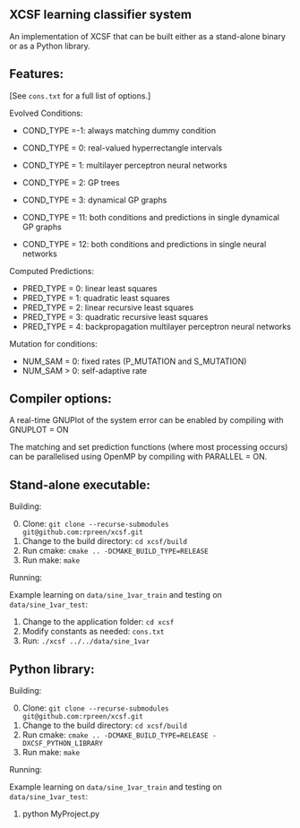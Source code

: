XCSF learning classifier system
------------------------

An implementation of XCSF that can be built either as a stand-alone binary or
as a Python library.

Features:
------------------------
[See `cons.txt` for a full list of options.]

Evolved Conditions:

- COND_TYPE =-1: always matching dummy condition
- COND_TYPE = 0: real-valued hyperrectangle intervals
- COND_TYPE = 1: multilayer perceptron neural networks
- COND_TYPE = 2: GP trees
- COND_TYPE = 3: dynamical GP graphs

- COND_TYPE = 11: both conditions and predictions in single dynamical GP graphs
- COND_TYPE = 12: both conditions and predictions in single neural networks

Computed Predictions:

- PRED_TYPE = 0: linear least squares
- PRED_TYPE = 1: quadratic least squares
- PRED_TYPE = 2: linear recursive least squares
- PRED_TYPE = 3: quadratic recursive least squares
- PRED_TYPE = 4: backpropagation multilayer perceptron neural networks
 
Mutation for conditions:
- NUM_SAM = 0: fixed rates (P_MUTATION and S_MUTATION)
- NUM_SAM > 0: self-adaptive rate
 
Compiler options:
------------------------

A real-time GNUPlot of the system error can be enabled by compiling with
GNUPLOT = ON

The matching and set prediction functions (where most processing occurs) can be
parallelised using OpenMP by compiling with PARALLEL = ON.
  
Stand-alone executable:
------------------------

Building:

0. Clone: `git clone --recurse-submodules git@github.com:rpreen/xcsf.git`
1. Change to the build directory: `cd xcsf/build`
2. Run cmake: `cmake .. -DCMAKE_BUILD_TYPE=RELEASE`
3. Run make: `make`

Running:

Example learning on `data/sine_1var_train` and testing on `data/sine_1var_test`:

1. Change to the application folder: `cd xcsf`
2. Modify constants as needed: `cons.txt`
3. Run: `./xcsf ../../data/sine_1var`              

Python library:
------------------------

Building:

0. Clone: `git clone --recurse-submodules git@github.com:rpreen/xcsf.git`
1. Change to the build directory: `cd xcsf/build`
2. Run cmake: `cmake .. -DCMAKE_BUILD_TYPE=RELEASE -DXCSF_PYTHON_LIBRARY`
3. Run make: `make`

Running:

Example learning on `data/sine_1var_train` and testing on `data/sine_1var_test`:

1. python MyProject.py

